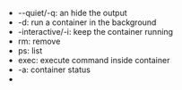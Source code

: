 - --quiet/-q: an hide the output 
- -d: run a container in the background
- -interactive/-i: keep the container running
- rm: remove
- ps: list
- exec: execute command inside container
- -a: container status
- 
